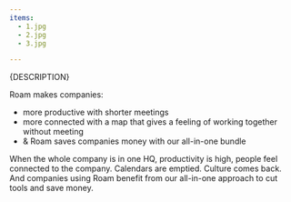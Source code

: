 ```yaml
---
items:
  - 1.jpg
  - 2.jpg
  - 3.jpg

---
```


{DESCRIPTION}

Roam makes companies:
- more productive with shorter meetings
- more connected with a map that gives a feeling of working together without meeting
- & Roam saves companies money with our all-in-one bundle

When the whole company is in one HQ, productivity is high, people feel connected to the company. Calendars are emptied. Culture comes back. And companies using Roam benefit from our all-in-one approach to cut tools and save money.